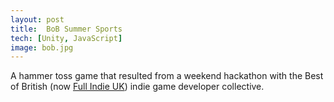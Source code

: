 ```yaml
---
layout: post
title:  BoB Summer Sports
tech: [Unity, JavaScript]
image: bob.jpg
---
```


A hammer toss game that resulted from a weekend hackathon with the Best of British (now [Full Indie UK](http://www.fullindie.co.uk/)) indie game developer collective.

<a href="https://github.com/danmidwood/TossThatHammer">
<i class="fa fa-github-square fa-2x"></i>
</a>
<a href="https://itunes.apple.com/gb/app/best-of-british-summer-sports/id559912898?mt=8">
<i class="fa fa-apple fa-2x"></i>
</a>
